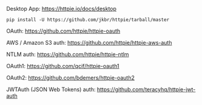 Desktop App: https://httpie.io/docs/desktop

```
pip install -U https://github.com/jkbr/httpie/tarball/master
```

OAuth: https://github.com/httpie/httpie-oauth

AWS / Amazon S3 auth: https://github.com/httpie/httpie-aws-auth

NTLM auth: https://github.com/httpie/httpie-ntlm

OAuth1: https://github.com/qcif/httpie-oauth1

OAuth2: https://github.com/bdemers/httpie-oauth2

JWTAuth (JSON Web Tokens) auth: https://github.com/teracyhq/httpie-jwt-auth
